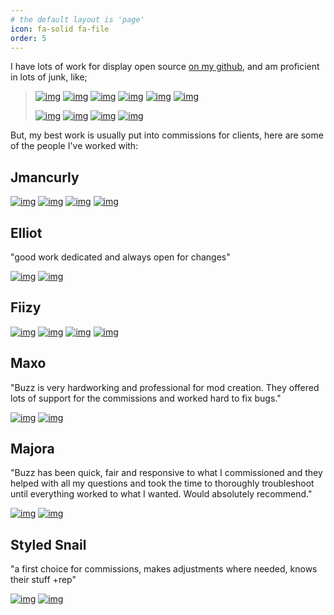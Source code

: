 ```yaml
---
# the default layout is 'page'
icon: fa-solid fa-file
order: 5
---
```

I have lots of work for display open source [on my github](https://github.com/bzzzthe18th), and am proficient in lots of junk, like;

> [![img](https://img.shields.io/badge/C%23-239120?style=flat&logo=c-sharp&logoColor=white)](https://github.com/BzzzThe18th)
[![img](https://img.shields.io/badge/.NET-5C2D91?style=flat&logo=.net&logoColor=white)](https://github.com/BzzzThe18th)
[![img](https://img.shields.io/badge/C%2B%2B-00599C?style=flat&logo=c%2B%2B&logoColor=white)](https://github.com/BzzzThe18th)
[![img](https://img.shields.io/badge/Python-3776AB?style=flat&logo=python&logoColor=white)](https://github.com/BzzzThe18th)
[![img](https://img.shields.io/badge/JavaScript-F7DF1E?style=flat&logo=javascript&logoColor=white)](https://github.com/BzzzThe18th)
[![img](https://img.shields.io/badge/Java-ED8B00?style=flat&logo=openjdk&logoColor=white)](https://github.com/BzzzThe18th)
>
> [![img](https://img.shields.io/badge/Lua-2C2D72?style=flat&logo=lua&logoColor=black)](https://github.com/BzzzThe18th)
[![img](https://img.shields.io/badge/Markdown-000000?style=flat&logo=markdown&logoColor=white)](https://github.com/BzzzThe18th)
[![img](https://img.shields.io/badge/Node.js-43853D?style=flat&logo=node.js&logoColor=white)](https://github.com/BzzzThe18th)
[![img](https://img.shields.io/badge/Unity-100000?style=flat&logo=unity&logoColor=white)](https://github.com/BzzzThe18th)

But, my best work is usually put into commissions for clients, here are some of the people I've worked with:

## Jmancurly

[![img](https://img.shields.io/badge/YouTube-FF0000?style=flat&logo=youtube&logoColor=white)](https://youtube.com/@jmancurly)
[![img](https://img.shields.io/badge/YouTube-FF0000?style=flat&logo=youtube&logoColor=white)](https://youtube.com/channel/UCb8cYa41dYZ-i9-eaM5iObA)
[![img](https://img.shields.io/badge/TikTok-000000?style=flat&logo=tiktok&logoColor=white)](https://tiktok.com/@jmancurly)
[![img](https://img.shields.io/badge/Twitter-000000?style=flat&logo=x&logoColor=white)](https://twitter.com/jmancurly)

## Elliot

"good work dedicated and always open for changes"

[![img](https://img.shields.io/badge/YouTube-FF0000?style=flat&logo=youtube&logoColor=white)](https://youtube.com/@elliotvr)
[![img](https://img.shields.io/badge/TikTok-000000?style=flat&logo=tiktok&logoColor=white)](https://tiktok.com/@elliotgt)

## Fiizy

[![img](https://img.shields.io/badge/YouTube-FF0000?style=flat&logo=youtube&logoColor=white)](https://youtube.com/channel/UCJDHfzyIlcMTnIahzJdlakg)
[![img](https://img.shields.io/badge/YouTube-FF0000?style=flat&logo=youtube&logoColor=white)](https://youtube.com/channel/UC4lk22W6FVS4sG3KUBIe0Ug)
[![img](https://img.shields.io/badge/Twitch-9146FF?style=flat&logo=twitch&logoColor=white)](https://twitch.tv/fiizy)
[![img](https://img.shields.io/badge/Twitter-000000?style=flat&logo=x&logoColor=white)](https://twitter.com/ItsFiizy)

## Maxo

"Buzz is very hardworking and professional for mod creation. They offered lots of support for the commissions and worked hard to fix bugs."

[![img](https://img.shields.io/badge/YouTube-FF0000?style=flat&logo=youtube&logoColor=white)](https://youtube.com/@kpmaxo)
[![img](https://img.shields.io/badge/TikTok-000000?style=flat&logo=tiktok&logoColor=white)](https://tiktok.com/@maxo_vr)

## Majora

"Buzz has been quick, fair and responsive to what I commissioned and they helped with all my questions and took the time to thoroughly troubleshoot until everything worked to what I wanted. Would absolutely recommend."

[![img](https://img.shields.io/badge/YouTube-FF0000?style=flat&logo=youtube&logoColor=white)](https://youtube.com/@majoramzc)
[![img](https://img.shields.io/badge/TikTok-000000?style=flat&logo=tiktok&logoColor=white)](https://tiktok.com/@MajoraMZC)

## Styled Snail

"a first choice for commissions, makes adjustments where needed, knows their stuff +rep"

[![img](https://img.shields.io/badge/YouTube-FF0000?style=flat&logo=youtube&logoColor=white)](https://youtube.com/@styledsnail)
[![img](https://img.shields.io/badge/Twitch-9146FF?style=flat&logo=twitch&logoColor=white)](https://twitch.tv/styledsnail)
